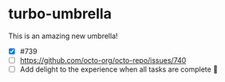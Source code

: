# turbo-umbrella
This is an amazing new umbrella!


- [x] #739
- [ ] https://github.com/octo-org/octo-repo/issues/740
- [ ] Add delight to the experience when all tasks are complete :tada:
